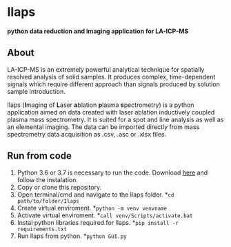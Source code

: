 # Ilaps
**python data reduction and imaging application for LA-ICP-MS**

## About
LA-ICP-MS is an extremely powerful analytical technique for spatially resolved analysis of solid samples. It produces complex, time-dependent signals which require different approach than signals produced by solution sample introduction. 

Ilaps (**I**maging of **L**aser **a**blation **p**lasma **s**pectrometry) is a python application aimed on data created with laser ablation inductively coupled plasma mass spectrometry. It is suited for a spot and line analysis as well as an elemental imaging. The data can be imported directly from mass spectrometry data acquisition as .csv, .asc or .xlsx files.

## Run from code 

1. Python 3.6 or 3.7 is necessary to run the code. Download [here](https://www.python.org/downloads/) and follow the instalation.
2. Copy or clone this repository.
3. Open terminal/cmd and navigate to the Ilaps folder.
  *`cd path/to/folder/Ilaps`
4. Create virtual enviroment. 
  *`python -m venv venvname`
5. Activate virtual enviroment. 
  *`call venv/Scripts/activate.bat`
6. Instal python libraries required for Ilaps.
  *`pip install -r requirements.txt`
7. Run Ilaps from python.
  *`python GUI.py`
